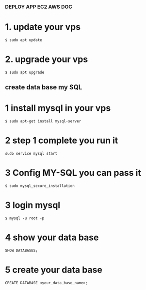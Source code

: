 ### DEPLOY APP EC2 AWS DOC ###
# 1. update your vps
`$ sudo apt update`

# 2. upgrade your vps
`$ sudo apt upgrade` 

## create data base my SQL
# 1 install mysql in your vps
`$ sudo apt-get install mysql-server`

# 2 step 1 complete you run it
`sudo service mysql start`

# 3 Config MY-SQL you can pass it
`$ sudo mysql_secure_installation`

# 3 login mysql
`$ mysql -u root -p`

# 4 show your data base
`SHOW DATABASES;`

# 5 create your data base
`CREATE DATABASE <your_data_base_name>;`
